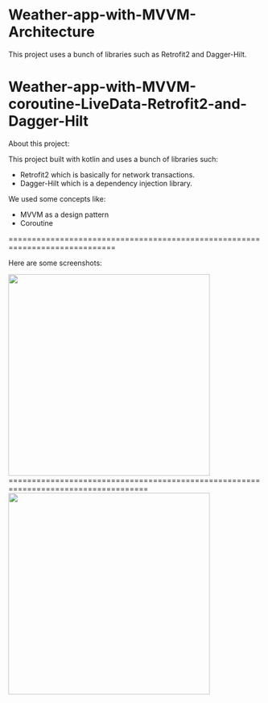# Weather-app-with-MVVM-Architecture

This project uses a bunch of libraries such as Retrofit2 and Dagger-Hilt.

# Weather-app-with-MVVM-coroutine-LiveData-Retrofit2-and-Dagger-Hilt

About this project:

This project built with kotlin and uses a bunch of libraries such:

- Retrofit2 which is basically for network transactions.
- Dagger-Hilt which is a dependency injection library.

We used some concepts like:

- MVVM as a design pattern
- Coroutine

=============================================================================

Here are some screenshots: 

<img src = "https://user-images.githubusercontent.com/68829790/117672182-e4bb4680-b1a9-11eb-8038-4920d7c3ecb3.png" width = "400">
====================================================================================
<img src = "https://user-images.githubusercontent.com/68829790/117672172-e2f18300-b1a9-11eb-8523-93dd09cfe6dc.png" width = "400">



